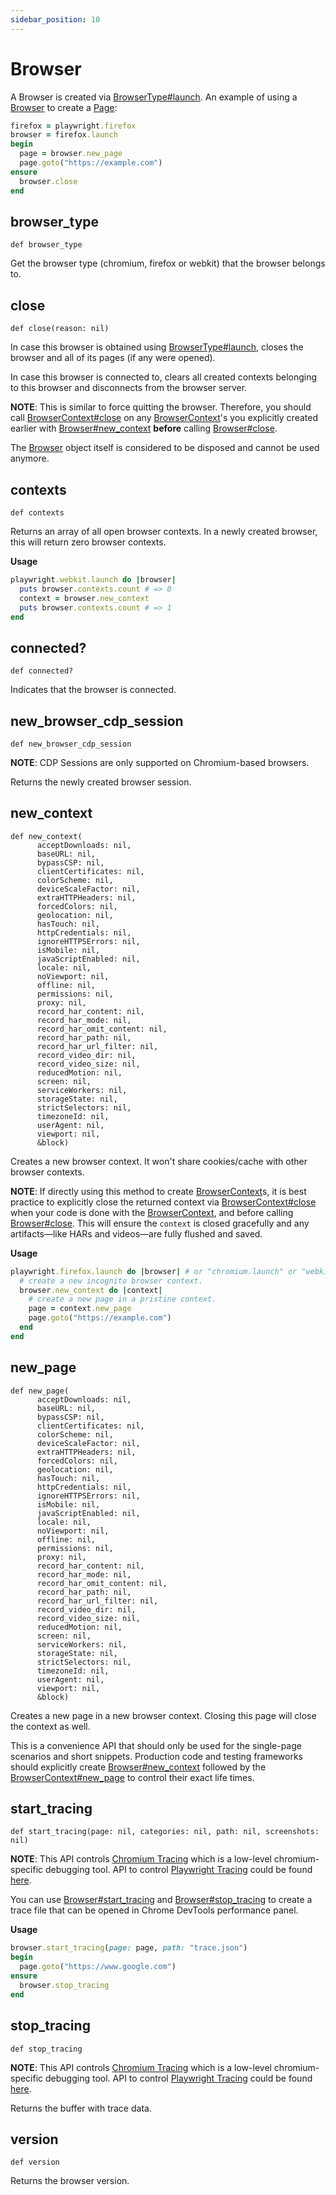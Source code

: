 ```yaml
---
sidebar_position: 10
---
```


# Browser


A Browser is created via [BrowserType#launch](./browser_type#launch). An example of using a [Browser](./browser) to create a [Page](./page):

```ruby
firefox = playwright.firefox
browser = firefox.launch
begin
  page = browser.new_page
  page.goto("https://example.com")
ensure
  browser.close
end
```

## browser_type

```
def browser_type
```


Get the browser type (chromium, firefox or webkit) that the browser belongs to.

## close

```
def close(reason: nil)
```


In case this browser is obtained using [BrowserType#launch](./browser_type#launch), closes the browser and all of its pages (if any
were opened).

In case this browser is connected to, clears all created contexts belonging to this browser and disconnects from the
browser server.

**NOTE**: 
This is similar to force quitting the browser. Therefore, you should call [BrowserContext#close](./browser_context#close) on any [BrowserContext](./browser_context)'s you explicitly created earlier with [Browser#new_context](./browser#new_context) **before** calling [Browser#close](./browser#close).

The [Browser](./browser) object itself is considered to be disposed and cannot be used anymore.

## contexts

```
def contexts
```


Returns an array of all open browser contexts. In a newly created browser, this will return zero browser contexts.

**Usage**

```ruby
playwright.webkit.launch do |browser|
  puts browser.contexts.count # => 0
  context = browser.new_context
  puts browser.contexts.count # => 1
end
```

## connected?

```
def connected?
```


Indicates that the browser is connected.

## new_browser_cdp_session

```
def new_browser_cdp_session
```


**NOTE**: 
CDP Sessions are only supported on Chromium-based browsers.

Returns the newly created browser session.

## new_context

```
def new_context(
      acceptDownloads: nil,
      baseURL: nil,
      bypassCSP: nil,
      clientCertificates: nil,
      colorScheme: nil,
      deviceScaleFactor: nil,
      extraHTTPHeaders: nil,
      forcedColors: nil,
      geolocation: nil,
      hasTouch: nil,
      httpCredentials: nil,
      ignoreHTTPSErrors: nil,
      isMobile: nil,
      javaScriptEnabled: nil,
      locale: nil,
      noViewport: nil,
      offline: nil,
      permissions: nil,
      proxy: nil,
      record_har_content: nil,
      record_har_mode: nil,
      record_har_omit_content: nil,
      record_har_path: nil,
      record_har_url_filter: nil,
      record_video_dir: nil,
      record_video_size: nil,
      reducedMotion: nil,
      screen: nil,
      serviceWorkers: nil,
      storageState: nil,
      strictSelectors: nil,
      timezoneId: nil,
      userAgent: nil,
      viewport: nil,
      &block)
```


Creates a new browser context. It won't share cookies/cache with other browser contexts.

**NOTE**: 
If directly using this method to create [BrowserContext](./browser_context)s, it is best practice to explicitly close the returned context via [BrowserContext#close](./browser_context#close) when your code is done with the [BrowserContext](./browser_context),
and before calling [Browser#close](./browser#close). This will ensure the `context` is closed gracefully and any artifacts—like HARs and videos—are fully flushed and saved.

**Usage**

```ruby
playwright.firefox.launch do |browser| # or "chromium.launch" or "webkit.launch".
  # create a new incognito browser context.
  browser.new_context do |context|
    # create a new page in a pristine context.
    page = context.new_page
    page.goto("https://example.com")
  end
end
```

## new_page

```
def new_page(
      acceptDownloads: nil,
      baseURL: nil,
      bypassCSP: nil,
      clientCertificates: nil,
      colorScheme: nil,
      deviceScaleFactor: nil,
      extraHTTPHeaders: nil,
      forcedColors: nil,
      geolocation: nil,
      hasTouch: nil,
      httpCredentials: nil,
      ignoreHTTPSErrors: nil,
      isMobile: nil,
      javaScriptEnabled: nil,
      locale: nil,
      noViewport: nil,
      offline: nil,
      permissions: nil,
      proxy: nil,
      record_har_content: nil,
      record_har_mode: nil,
      record_har_omit_content: nil,
      record_har_path: nil,
      record_har_url_filter: nil,
      record_video_dir: nil,
      record_video_size: nil,
      reducedMotion: nil,
      screen: nil,
      serviceWorkers: nil,
      storageState: nil,
      strictSelectors: nil,
      timezoneId: nil,
      userAgent: nil,
      viewport: nil,
      &block)
```


Creates a new page in a new browser context. Closing this page will close the context as well.

This is a convenience API that should only be used for the single-page scenarios and short snippets. Production code and
testing frameworks should explicitly create [Browser#new_context](./browser#new_context) followed by the
[BrowserContext#new_page](./browser_context#new_page) to control their exact life times.

## start_tracing

```
def start_tracing(page: nil, categories: nil, path: nil, screenshots: nil)
```


**NOTE**: 
This API controls [Chromium Tracing](https://www.chromium.org/developers/how-tos/trace-event-profiling-tool) which is a low-level chromium-specific debugging tool. API to control [Playwright Tracing](https://playwright.dev/python/docs/trace-viewer) could be found [here](./tracing).

You can use [Browser#start_tracing](./browser#start_tracing) and [Browser#stop_tracing](./browser#stop_tracing) to create a trace file that can
be opened in Chrome DevTools performance panel.

**Usage**

```ruby
browser.start_tracing(page: page, path: "trace.json")
begin
  page.goto("https://www.google.com")
ensure
  browser.stop_tracing
end
```

## stop_tracing

```
def stop_tracing
```


**NOTE**: 
This API controls [Chromium Tracing](https://www.chromium.org/developers/how-tos/trace-event-profiling-tool) which is a low-level chromium-specific debugging tool. API to control [Playwright Tracing](https://playwright.dev/python/docs/trace-viewer) could be found [here](./tracing).

Returns the buffer with trace data.

## version

```
def version
```


Returns the browser version.
